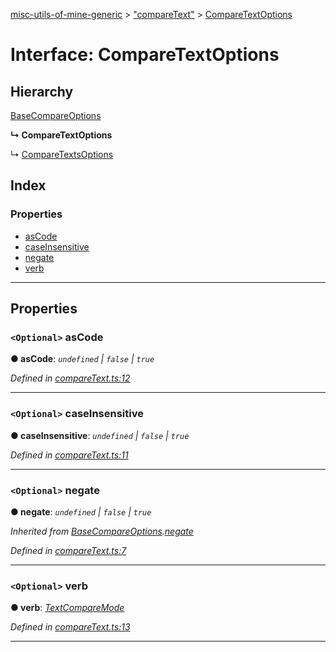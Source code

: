 [misc-utils-of-mine-generic](../README.md) > ["compareText"](../modules/_comparetext_.md) > [CompareTextOptions](../interfaces/_comparetext_.comparetextoptions.md)

# Interface: CompareTextOptions

## Hierarchy

 [BaseCompareOptions](_comparetext_.basecompareoptions.md)

**↳ CompareTextOptions**

↳  [CompareTextsOptions](_comparetext_.comparetextsoptions.md)

## Index

### Properties

* [asCode](_comparetext_.comparetextoptions.md#ascode)
* [caseInsensitive](_comparetext_.comparetextoptions.md#caseinsensitive)
* [negate](_comparetext_.comparetextoptions.md#negate)
* [verb](_comparetext_.comparetextoptions.md#verb)

---

## Properties

<a id="ascode"></a>

### `<Optional>` asCode

**● asCode**: *`undefined` \| `false` \| `true`*

*Defined in [compareText.ts:12](https://github.com/cancerberoSgx/misc-utils-of-mine/blob/5e57dba/misc-utils-of-mine-generic/src/compareText.ts#L12)*

___
<a id="caseinsensitive"></a>

### `<Optional>` caseInsensitive

**● caseInsensitive**: *`undefined` \| `false` \| `true`*

*Defined in [compareText.ts:11](https://github.com/cancerberoSgx/misc-utils-of-mine/blob/5e57dba/misc-utils-of-mine-generic/src/compareText.ts#L11)*

___
<a id="negate"></a>

### `<Optional>` negate

**● negate**: *`undefined` \| `false` \| `true`*

*Inherited from [BaseCompareOptions](_comparetext_.basecompareoptions.md).[negate](_comparetext_.basecompareoptions.md#negate)*

*Defined in [compareText.ts:7](https://github.com/cancerberoSgx/misc-utils-of-mine/blob/5e57dba/misc-utils-of-mine-generic/src/compareText.ts#L7)*

___
<a id="verb"></a>

### `<Optional>` verb

**● verb**: *[TextCompareMode](../modules/_comparetext_.md#textcomparemode)*

*Defined in [compareText.ts:13](https://github.com/cancerberoSgx/misc-utils-of-mine/blob/5e57dba/misc-utils-of-mine-generic/src/compareText.ts#L13)*

___

